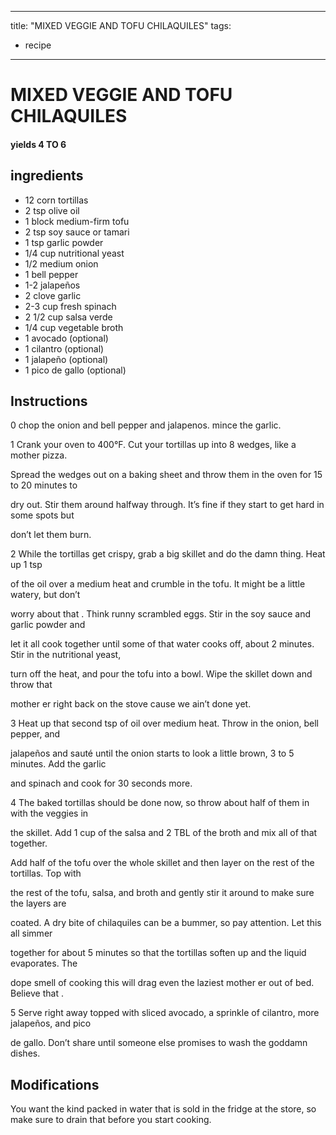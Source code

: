 
---
title: "MIXED VEGGIE AND TOFU CHILAQUILES"
tags:
  - recipe
---
# MIXED VEGGIE AND TOFU CHILAQUILES



#### yields  4 TO 6


## ingredients
* 12 corn tortillas 
* 2 tsp olive oil 
* 1 block medium-firm tofu 
* 2 tsp soy sauce or tamari 
* 1 tsp garlic powder 
* 1/4 cup nutritional yeast 
* 1/2 medium onion 
* 1 bell pepper 
* 1-2 jalapeños 
* 2 clove garlic 
* 2-3 cup fresh spinach 
* 2 1/2 cup salsa verde 
* 1/4 cup vegetable broth 
* 1 avocado (optional)
* 1 cilantro (optional)
* 1 jalapeño (optional)
* 1 pico de gallo (optional)



## Instructions
0 chop the onion and bell pepper and jalapenos. mince the garlic.

1 Crank your oven to 400°F. Cut your tortillas up into 8 wedges, like a mother pizza.

Spread the wedges out on a baking sheet and throw them in the oven for 15 to 20 minutes to

dry out. Stir them around halfway through. It’s fine if they start to get hard in some spots but

don’t let them  burn.

2 While the tortillas get crispy, grab a big skillet and do the damn thing. Heat up 1 tsp

of the oil over a medium heat and crumble in the tofu. It might be a little watery, but don’t

worry about that   . Think runny scrambled eggs. Stir in the soy sauce and garlic powder and

let it all cook together until some of that water cooks off, about 2 minutes. Stir in the nutritional yeast,

turn off the heat, and pour the tofu into a bowl. Wipe the skillet down and throw that

mother er right back on the stove cause we ain’t done yet.

3 Heat up that second tsp of oil over medium heat. Throw in the onion, bell pepper, and

jalapeños and sauté until the onion starts to look a little brown, 3 to 5 minutes. Add the garlic

and spinach and cook for 30 seconds more.

4 The baked tortillas should be done now, so throw about half of them in with the veggies in

the skillet. Add 1 cup of the salsa and 2 TBL of the broth and mix all of that together.

Add half of the tofu over the whole skillet and then layer on the rest of the tortillas. Top with

the rest of the tofu, salsa, and broth and gently stir it around to make sure the layers are

coated. A dry bite of chilaquiles can be a  bummer, so pay attention. Let this all simmer

together for about 5 minutes so that the tortillas soften up and the liquid evaporates. The

dope smell of cooking this will drag even the laziest mother er out of bed. Believe that   .

5 Serve right away topped with sliced avocado, a sprinkle of cilantro, more jalapeños, and pico

de gallo. Don’t share until someone else promises to wash the goddamn dishes.



## Modifications
You want the kind packed in water that is sold in the fridge at the store, so make sure to drain that    before you start cooking.




